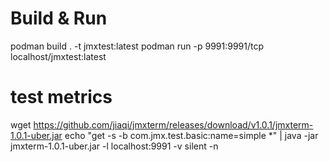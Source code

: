 # Build & Run
podman build . -t jmxtest:latest
podman run -p 9991:9991/tcp localhost/jmxtest:latest

# test metrics
wget https://github.com/jiaqi/jmxterm/releases/download/v1.0.1/jmxterm-1.0.1-uber.jar
echo "get -s -b com.jmx.test.basic:name=simple *" | java -jar jmxterm-1.0.1-uber.jar -l localhost:9991 -v silent -n
